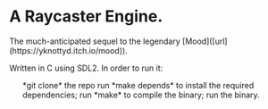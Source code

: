 <!DOCTYPE html>
<html>
<body>

<h1>A Raycaster Engine.</h1>
The much-anticipated sequel to the legendary [Mood]([url](https://yknottyd.itch.io/mood)).

Written in C using SDL2.
In order to run it:
<ul>
    <list>*git clone* the repo</list>
    <list>run *make depends* to install the required dependencies;</list>
    <list>run *make* to compile the binary;</list>
    <list>run the binary.</list>
</ul>

</body>
</html>
